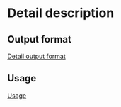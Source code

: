 # Detail description

## Output format

[Detail output format](OUTPUT.md)

## Usage

[Usage](USAGE.me)


